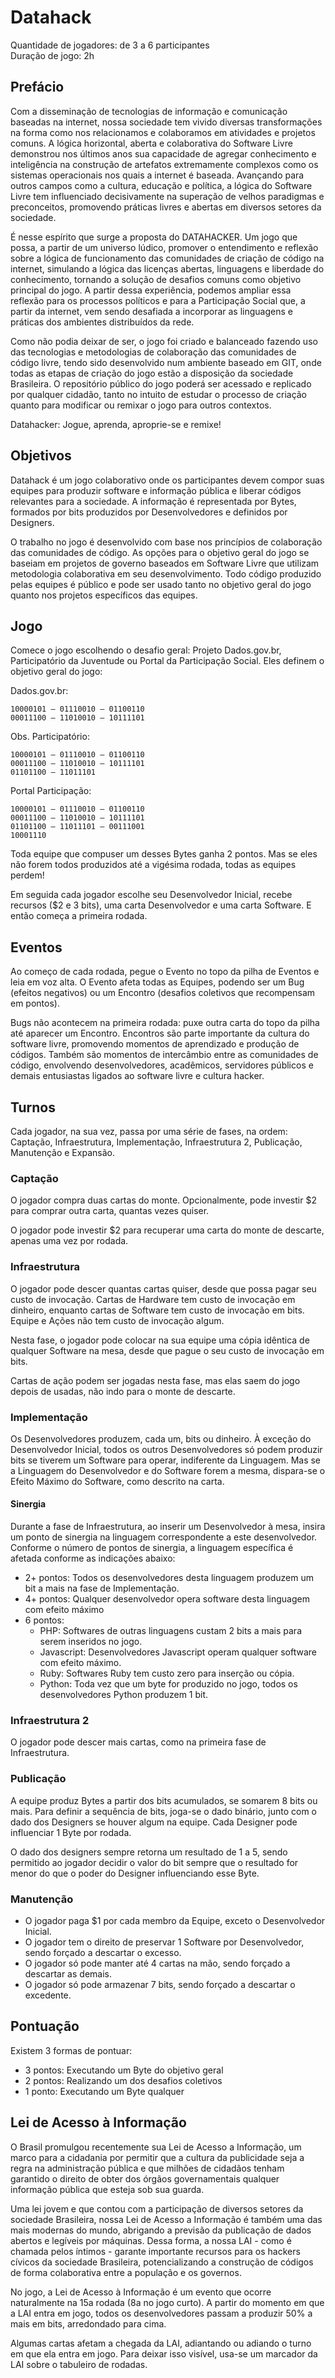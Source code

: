 # Datahack

Quantidade de jogadores: de 3 a 6 participantes  
Duração de jogo: 2h

## Prefácio

Com a disseminação de tecnologias de informação e comunicação baseadas
 na internet, nossa sociedade tem vivido diversas transformações na forma
 como nos relacionamos e colaboramos em atividades e projetos comuns. A
 lógica horizontal, aberta e colaborativa do Software Livre demonstrou nos
 últimos anos sua capacidade de agregar conhecimento e inteligência na
 construção de artefatos extremamente complexos como os sistemas
 operacionais nos quais a internet é baseada. Avançando para outros
 campos como a cultura, educação e política, a lógica do Software Livre tem
 influenciado decisivamente na superação de velhos paradigmas e
 preconceitos, promovendo práticas livres e abertas em diversos setores da
 sociedade.

É nesse espírito que surge a proposta do DATAHACKER. Um jogo que possa, a partir de um universo lúdico, promover o entendimento e reflexão
 sobre a lógica de funcionamento das comunidades de criação de código na
 internet, simulando a lógica das licenças abertas, linguagens e liberdade do
 conhecimento, tornando a solução de desafios comuns como objetivo
 principal do jogo. A partir dessa experiência, podemos ampliar essa reflexão
 para os processos políticos e para a Participação Social que, a partir da
 internet, vem sendo desafiada a incorporar as linguagens e práticas dos
 ambientes distribuídos da rede.

Como não podia deixar de ser, o jogo foi criado e balanceado fazendo uso
 das tecnologias e metodologias de colaboração das comunidades de código
 livre, tendo sido desenvolvido num ambiente baseado em GIT, onde todas
 as etapas de criação do jogo estão a disposição da sociedade Brasileira. O
 repositório público do jogo poderá ser acessado e replicado por qualquer
 cidadão, tanto no intuito de estudar o processo de criação quanto para
 modificar ou remixar o jogo para outros contextos. 

Datahacker: Jogue, aprenda, aproprie-se e remixe!

## Objetivos

Datahack é um jogo colaborativo onde os participantes devem compor suas
 equipes para produzir software e informação pública e liberar códigos
 relevantes para a sociedade. A informação é representada por Bytes,
 formados por bits produzidos por Desenvolvedores e definidos por
 Designers.

O trabalho no jogo é desenvolvido com base nos princípios de colaboração
 das comunidades de código. As opções para o objetivo geral do jogo se
 baseiam em projetos de governo baseados em Software Livre que utilizam
 metodologia colaborativa em seu desenvolvimento. Todo código produzido
 pelas equipes é público e pode ser usado tanto no objetivo geral do jogo
 quanto nos projetos específicos das equipes.

## Jogo

Comece o jogo escolhendo o desafio geral: Projeto Dados.gov.br,
 Participatório da Juventude ou Portal da Participação Social. Eles definem
 o objetivo geral do jogo:

Dados.gov.br:
```
10000101 — 01110010 — 01100110 
00011100 — 11010010 — 10111101
```

Obs. Participatório: 
```
10000101 — 01110010 — 01100110
00011100 — 11010010 — 10111101
01101100 — 11011101
```

Portal Participação: 
```
10000101 — 01110010 — 01100110
00011100 — 11010010 — 10111101
01101100 — 11011101 — 00111001
10001110
```

Toda equipe que compuser um desses Bytes ganha 2 pontos. Mas se eles
 não forem todos produzidos até a vigésima rodada, todas as equipes
 perdem!

Em seguida cada jogador escolhe seu Desenvolvedor Inicial, recebe
 recursos ($2 e 3 bits), uma carta Desenvolvedor e uma carta Software. E
 então começa a primeira rodada.

## Eventos

Ao começo de cada rodada, pegue o Evento no topo da pilha de Eventos e
 leia em voz alta. O Evento afeta todas as Equipes, podendo ser um Bug
 (efeitos negativos) ou um Encontro (desafios coletivos que recompensam
 em pontos).

Bugs não acontecem na primeira rodada: puxe outra carta do topo da pilha
 até aparecer um Encontro. Encontros são parte importante da cultura do
 software livre, promovendo momentos de aprendizado e produção de
 códigos. Também são momentos de intercâmbio entre as comunidades de
 código, envolvendo desenvolvedores, acadêmicos, servidores públicos e
 demais entusiastas ligados ao software livre e cultura hacker.

## Turnos

Cada jogador, na sua vez, passa por uma série de fases, na ordem:
 Captação, Infraestrutura, Implementação, Infraestrutura 2, Publicação, Manutenção e Expansão.

### Captação

O jogador compra duas cartas do monte. Opcionalmente, pode investir $2
 para comprar outra carta, quantas vezes quiser.

O jogador pode investir $2 para recuperar uma carta do monte de descarte,
 apenas uma vez por rodada.

### Infraestrutura

O jogador pode descer quantas cartas quiser, desde que possa pagar seu
 custo de invocação. Cartas de Hardware tem custo de invocação em
 dinheiro, enquanto cartas de Software tem custo de invocação em bits.
 Equipe e Ações não tem custo de invocação algum.

Nesta fase, o jogador pode colocar na sua equipe uma cópia idêntica de
 qualquer Software na mesa, desde que pague o seu custo de invocação em
 bits.

Cartas de ação podem ser jogadas nesta fase, mas elas saem do jogo
 depois de usadas, não indo para o monte de descarte.

### Implementação

Os Desenvolvedores produzem, cada um, bits ou dinheiro. À exceção do Desenvolvedor Inicial, todos os outros Desenvolvedores só podem produzir
 bits se tiverem um Software para operar, indiferente da Linguagem. Mas se a
 Linguagem do Desenvolvedor e do Software forem a mesma, dispara-se o
 Efeito Máximo do Software, como descrito na carta.

#### Sinergia

Durante a fase de Infraestrutura, ao inserir um Desenvolvedor à mesa, insira
 um ponto de sinergia na linguagem correspondente a este desenvolvedor.
 Conforme o número de pontos de sinergia, a linguagem específica é afetada
 conforme as indicações abaixo:

* 2+ pontos: Todos os desenvolvedores desta linguagem produzem um bit a
 mais na fase de Implementação.
* 4+ pontos: Qualquer desenvolvedor opera software desta linguagem com
 efeito máximo
* 6 pontos:
  * PHP: Softwares de outras linguagens custam 2 bits a mais para serem
 inseridos no jogo.
  * Javascript: Desenvolvedores Javascript operam qualquer software com
 efeito máximo.
  * Ruby: Softwares Ruby tem custo zero para inserção ou cópia.
  * Python: Toda vez que um byte for produzido no jogo, todos os
 desenvolvedores Python produzem 1 bit.

### Infraestrutura 2

O jogador pode descer mais cartas, como na primeira fase de Infraestrutura.

### Publicação

A equipe produz Bytes a partir dos bits acumulados, se somarem 8 bits ou
 mais. Para definir a sequência de bits, joga-se o dado binário, junto com o
 dado dos Designers se houver algum na equipe. Cada Designer pode
 influenciar 1 Byte por rodada.

O dado dos designers sempre retorna um resultado de 1 a 5, sendo permitido
 ao jogador decidir o valor do bit sempre que o resultado for menor do que o
 poder do Designer influenciando esse Byte.

### Manutenção

* O jogador paga $1 por cada membro da Equipe, exceto o Desenvolvedor
 Inicial.
* O jogador tem o direito de preservar 1 Software por Desenvolvedor, sendo
 forçado a descartar o excesso.
* O jogador só pode manter até 4 cartas na mão, sendo forçado a descartar
  as demais.
* O jogador só pode armazenar 7 bits, sendo forçado a descartar o
 excedente.

## Pontuação

Existem 3 formas de pontuar:

* 3 pontos: Executando um Byte do objetivo geral
* 2 pontos: Realizando um dos desafios coletivos
* 1 ponto:  Executando um Byte qualquer

## Lei de Acesso à Informação

O Brasil promulgou recentemente sua Lei de Acesso a Informação, um marco
 para a cidadania por permitir que a cultura da publicidade seja a regra na
 administração pública e que milhões de cidadãos tenham garantido o direito
 de obter dos órgãos governamentais qualquer informação pública que esteja
 sob sua guarda.

Uma lei jovem e que contou com a participação de diversos setores da
 sociedade Brasileira, nossa Lei de Acesso a Informação é também uma das
 mais modernas do mundo, abrigando a previsão da publicação de dados
 abertos e legíveis por máquinas. Dessa forma, a nossa LAI - como é
 chamada pelos íntimos - garante importante recursos para os hackers
 cívicos da sociedade Brasileira, potencializando a construção de códigos de
 forma colaborativa entre a população e os governos.

No jogo, a Lei de Acesso à Informação é um evento que ocorre naturalmente
 na 15a rodada (8a no jogo curto). A partir do momento em que a LAI entra
 em jogo, todos os desenvolvedores passam a produzir 50% a mais em bits,
 arredondado para cima.

Algumas cartas afetam a chegada da LAI, adiantando ou adiando o turno em
 que ela entra em jogo. Para deixar isso visível, usa-se um marcador da LAI
 sobre o tabuleiro de rodadas.
